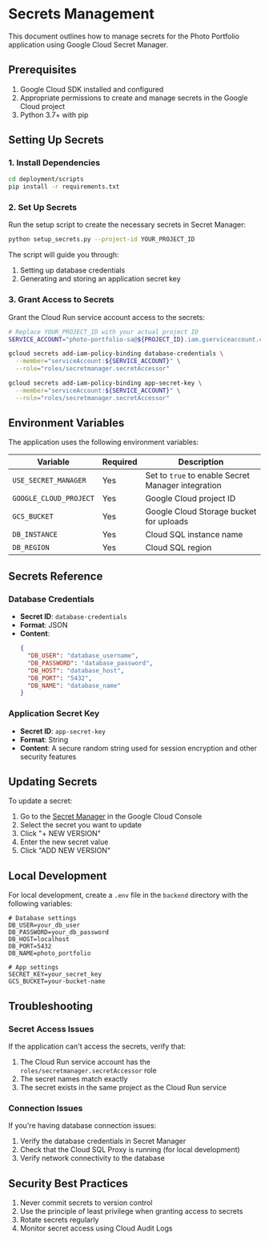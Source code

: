 # Secrets Management

This document outlines how to manage secrets for the Photo Portfolio application using Google Cloud Secret Manager.

## Prerequisites

1. Google Cloud SDK installed and configured
2. Appropriate permissions to create and manage secrets in the Google Cloud project
3. Python 3.7+ with pip

## Setting Up Secrets

### 1. Install Dependencies

```bash
cd deployment/scripts
pip install -r requirements.txt
```

### 2. Set Up Secrets

Run the setup script to create the necessary secrets in Secret Manager:

```bash
python setup_secrets.py --project-id YOUR_PROJECT_ID
```

The script will guide you through:
1. Setting up database credentials
2. Generating and storing an application secret key

### 3. Grant Access to Secrets

Grant the Cloud Run service account access to the secrets:

```bash
# Replace YOUR_PROJECT_ID with your actual project ID
SERVICE_ACCOUNT="photo-portfolio-sa@${PROJECT_ID}.iam.gserviceaccount.com"

gcloud secrets add-iam-policy-binding database-credentials \
  --member="serviceAccount:${SERVICE_ACCOUNT}" \
  --role="roles/secretmanager.secretAccessor"

gcloud secrets add-iam-policy-binding app-secret-key \
  --member="serviceAccount:${SERVICE_ACCOUNT}" \
  --role="roles/secretmanager.secretAccessor"
```

## Environment Variables

The application uses the following environment variables:

| Variable | Required | Description |
|----------|----------|-------------|
| `USE_SECRET_MANAGER` | Yes | Set to `true` to enable Secret Manager integration |
| `GOOGLE_CLOUD_PROJECT` | Yes | Google Cloud project ID |
| `GCS_BUCKET` | Yes | Google Cloud Storage bucket for uploads |
| `DB_INSTANCE` | Yes | Cloud SQL instance name |
| `DB_REGION` | Yes | Cloud SQL region |

## Secrets Reference

### Database Credentials
- **Secret ID**: `database-credentials`
- **Format**: JSON
- **Content**:
  ```json
  {
    "DB_USER": "database_username",
    "DB_PASSWORD": "database_password",
    "DB_HOST": "database_host",
    "DB_PORT": "5432",
    "DB_NAME": "database_name"
  }
  ```

### Application Secret Key
- **Secret ID**: `app-secret-key`
- **Format**: String
- **Content**: A secure random string used for session encryption and other security features

## Updating Secrets

To update a secret:

1. Go to the [Secret Manager](https://console.cloud.google.com/security/secret-manager) in the Google Cloud Console
2. Select the secret you want to update
3. Click "+ NEW VERSION"
4. Enter the new secret value
5. Click "ADD NEW VERSION"

## Local Development

For local development, create a `.env` file in the `backend` directory with the following variables:

```env
# Database settings
DB_USER=your_db_user
DB_PASSWORD=your_db_password
DB_HOST=localhost
DB_PORT=5432
DB_NAME=photo_portfolio

# App settings
SECRET_KEY=your_secret_key
GCS_BUCKET=your-bucket-name
```

## Troubleshooting

### Secret Access Issues

If the application can't access the secrets, verify that:

1. The Cloud Run service account has the `roles/secretmanager.secretAccessor` role
2. The secret names match exactly
3. The secret exists in the same project as the Cloud Run service

### Connection Issues

If you're having database connection issues:

1. Verify the database credentials in Secret Manager
2. Check that the Cloud SQL Proxy is running (for local development)
3. Verify network connectivity to the database

## Security Best Practices

1. Never commit secrets to version control
2. Use the principle of least privilege when granting access to secrets
3. Rotate secrets regularly
4. Monitor secret access using Cloud Audit Logs
